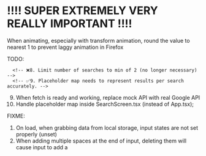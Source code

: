 # !!!! SUPER EXTREMELY VERY REALLY IMPORTANT !!!!

When animating, especially with transform animation, round the value to nearest 1 to prevent laggy animation in Firefox

TODO:

<!-- ✅1. When search query changes (or when state changes back to TYPING/SELECTING), reset placeholder map 2. If previous query === new query, don't fetch again -->
<!-- ✅3. Correctly adding the number of results per search to generated queries  -->
<!-- ✅4. When query has no incrementable, either:
- Only show 1 result (both generatedQueries and placeholder) or -->
<!--✅- Don't show show any at all (input state doesn't change to FINISHED)  -->
<!-- ✅5. Set a scroll boundary to prevent over-scrolling -->
   <!-- 5a. Scroll back to bound when mouseup -->

<!-- 6. Abstract useEffects to custom hook(s) or reducer(s) -->
<!-- 7. Look into transitioning into useContext -->

      <!-- ❌8. Limit number of searches to min of 2 (no longer necessary) -->
      <!-- ✅9. Placeholder map needs to represent results per search accurately. -->

   <!-- ❓8. Flickery opacity when dragging (unsure why) -->
<!-- 8. Consider lifting scrollAnimation controller up to SearchScreen -->

9. When fetch is ready and working, replace mock API with real Google API
   <!-- 10. Pull results/queries from localStorage -->
   <!-- 10. Abstract app state to reducer -->
10. Handle placeholder map inside SearchScreen.tsx (instead of App.tsx);

FIXME:

1. On load, when grabbing data from local storage, input states are not set properly (unset)
2. When adding multiple spaces at the end of input, deleting them will cause input to add a <br>
<!-- ✅_10. Placeholder map needs to update right after options change_ -->

<!-- ✅1. Changing options without changing query won't change result items. -->
